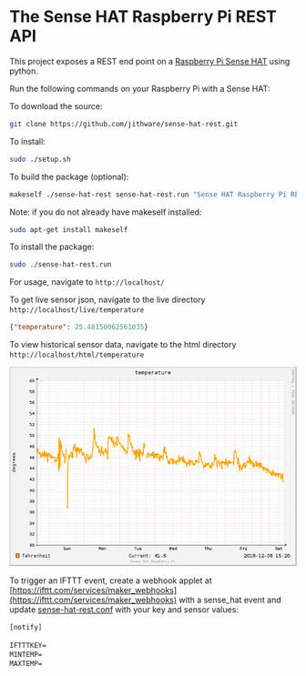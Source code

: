 # The Sense HAT Raspberry Pi REST API

This project exposes a REST end point on a [Raspberry Pi Sense HAT](https://www.raspberrypi.org/products/sense-hat/) using python.

Run the following commands on your Raspberry Pi with a Sense HAT:

To download the source:

```sh
git clone https://github.com/jithware/sense-hat-rest.git
```

To install:

```sh
sudo ./setup.sh
```

To build the package (optional):

```sh
makeself ./sense-hat-rest sense-hat-rest.run "Sense HAT Raspberry Pi REST API" ./setup.sh
```

Note: if you do not already have makeself installed:

```sh
sudo apt-get install makeself
```

To install the package:

```sh
sudo ./sense-hat-rest.run
```

For usage, navigate to `http://localhost/`

To get live sensor json, navigate to the live directory `http://localhost/live/temperature`

```json
{"temperature": 25.48150062561035}
```

To view historical sensor data, navigate to the html directory `http://localhost/html/temperature`

![temperature](./images/temperature.png)

To trigger an IFTTT event, create a webhook applet at [https://ifttt.com/services/maker_webhooks](https://ifttt.com/services/maker_webhooks) with a sense_hat event and update [sense-hat-rest.conf](./sense-hat-rest.conf) with your key and sensor values: 
```
[notify]

IFTTTKEY=
MINTEMP=
MAXTEMP=
```
